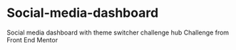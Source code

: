 # Social-media-dashboard
Social media dashboard with theme switcher challenge hub Challenge from Front End Mentor
